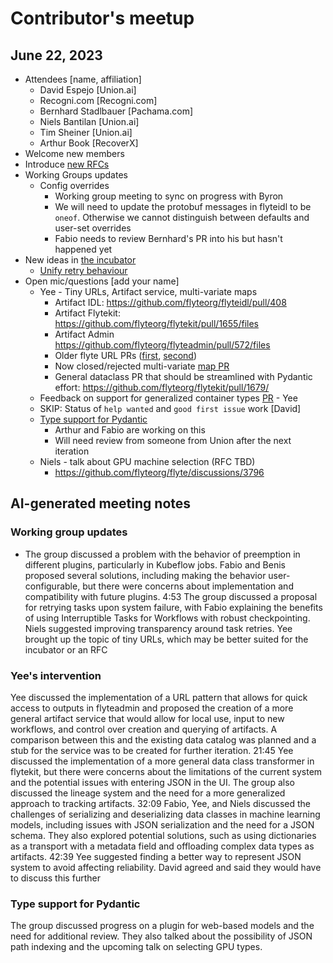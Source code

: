 # Contributor's meetup
## June 22, 2023
* Attendees [name, affiliation]
    * David Espejo [Union.ai]
    * Recogni.com [Recogni.com]
    * Bernhard Stadlbauer [Pachama.com]
    * Niels Bantilan [Union.ai]
    * Tim Sheiner [Union.ai]
    * Arthur Book [RecoverX]
* Welcome new members
* Introduce [new RFCs](https://github.com/orgs/flyteorg/projects/12/views/1)
* Working Groups updates
    * Config overrides
        * Working group meeting to sync on progress with Byron
        * We will need to update the protobuf messages in flyteidl to be `oneof`. Otherwise we cannot distinguish between defaults and user-set overrides
        * Fabio needs to review Bernhard's PR into his but hasn't happened yet
* New ideas in [the incubator](https://github.com/flyteorg/flyte/discussions/categories/rfc-incubator)
    * [Unify retry behaviour](https://github.com/flyteorg/flyte/discussions/3793)
* Open mic/questions [add your name]
    * Yee - Tiny URLs, Artifact service, multi-variate maps
        * Artifact IDL: https://github.com/flyteorg/flyteidl/pull/408
        * Artifact Flytekit: https://github.com/flyteorg/flytekit/pull/1655/files
        * Artifact Admin https://github.com/flyteorg/flyteadmin/pull/572/files
        * Older flyte URL PRs ([first](https://github.com/flyteorg/flyteadmin/pull/546), [second](https://github.com/flyteorg/flyteadmin/pull/565))
        * Now closed/rejected multi-variate [map PR](https://github.com/flyteorg/flytekit/pull/1700)
        * General dataclass PR that should be streamlined with Pydantic effort: https://github.com/flyteorg/flytekit/pull/1679/
    * Feedback on support for generalized container types [PR](https://github.com/flyteorg/flytekit/pull/1700) - Yee
    * SKIP: Status of `help wanted` and `good first issue` work [David]
    * [Type support for Pydantic](https://github.com/flyteorg/flytekit/pull/1660)
        * Arthur and Fabio are working on this
        * Will need review from someone from Union after the next iteration
    * Niels - talk about GPU machine selection (RFC TBD)
        * https://github.com/flyteorg/flyte/discussions/3796

## AI-generated meeting notes

### Working group updates

* The group discussed a problem with the behavior of preemption in different plugins, particularly in Kubeflow jobs. Fabio and Benis proposed several solutions, including making the behavior user-configurable, but there were concerns about implementation and compatibility with future plugins.
4:53
The group discussed a proposal for retrying tasks upon system failure, with Fabio explaining the benefits of using Interruptible Tasks for Workflows with robust checkpointing. Niels suggested improving transparency around task retries. Yee brought up the topic of tiny URLs, which may be better suited for the incubator or an RFC

### Yee's intervention

Yee discussed the implementation of a URL pattern that allows for quick access to outputs in flyteadmin and proposed the creation of a more general artifact service that would allow for local use, input to new workflows, and control over creation and querying of artifacts. A comparison between this and the existing data catalog was planned and a stub for the service was to be created for further iteration.
21:45
Yee discussed the implementation of a more general data class transformer in flytekit, but there were concerns about the limitations of the current system and the potential issues with entering JSON in the UI. The group also discussed the lineage system and the need for a more generalized approach to tracking artifacts.
32:09
Fabio, Yee, and Niels discussed the challenges of serializing and deserializing data classes in machine learning models, including issues with JSON serialization and the need for a JSON schema. They also explored potential solutions, such as using dictionaries as a transport with a metadata field and offloading complex data types as artifacts.
42:39
Yee suggested finding a better way to represent JSON system to avoid affecting reliability. David agreed and said they would have to discuss this further

### Type support for Pydantic

The group discussed progress on a plugin for web-based models and the need for additional review. They also talked about the possibility of JSON path indexing and the upcoming talk on selecting GPU types.